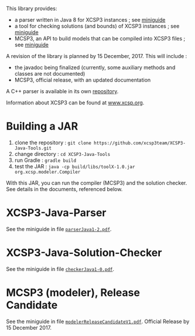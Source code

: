 This library provides:
  * a parser written in Java 8 for XCSP3 instances ; see [miniguide](parserJava1-2.pdf)
  * a tool for checking solutions (and bounds) of XCSP3 instances ; see [miniguide](checkerJava1-0.pdf) 
  * MCSP3, an API to build models that can be compiled into XCSP3 files ; see [miniguide](modelerReleaseCandidateV1.pdf)


A revision of the library is planned by 15 December, 2017. This will include :
  * the javadoc being finalized (currently, some auxiliary methods and classes are not documented)
  * MCSP3, official release, with an updated documentation 

A C++ parser is available in its own [repository](https://github.com/xcsp3team/XCSP3-CPP-Parser).

Information about XCSP3 can be found at www.xcsp.org.

# Building a JAR

1. clone the repository : `git clone https://github.com/xcsp3team/XCSP3-Java-Tools.git`
2. change directory : `cd XCSP3-Java-Tools`
3. run Gradle : `gradle build`
4. test the JAR : `java -cp build/libs/toolX-1.0.jar org.xcsp.modeler.Compiler`

With this JAR, you can run the compiler (MCSP3) and the solution checker. 
See details in the documents, referenced below. 

# XCSP3-Java-Parser

See the miniguide in file [`parserJava1-2.pdf`](parserJava1-2.pdf).

# XCSP3-Java-Solution-Checker

See the miniguide in file [`checkerJava1-0.pdf`](checkerJava1-0.pdf).

# MCSP3 (modeler), Release Candidate

See the miniguide in file [`modelerReleaseCandidateV1.pdf`](modelerReleaseCandidateV1.pdf). Official Release by 15 December 2017.
